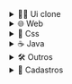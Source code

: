<!--------------------------------------------------------------->

<details>
  
  <summary>👨‍🔬 Ui clone</summary>
  
  <br>
  
  [Instagram](https://github.com/Nerd00F/instagram-ui)

  [Youtube](https://github.com/Nerd00F/Youtube-clone)
  
</details>

<!--------------------------------------------------------------->

<details>
  
  <summary>🌐 Web</summary>
  
  <br>

  [Consulta de cep](https://github.com/Nerd00F/Consulta-de-Cep)
  
  [E-Commerce](https://github.com/Nerd00F/E-Commerce)
  
  [Relógio](https://github.com/Nerd00F/Relogio)

  [Exemplo de portfólio](https://github.com/Nerd00F/Personal-Portfolio-Webpage)
    
  [Página de documentação](https://github.com/Nerd00F/Technical-Documentation-Page)
  
</details>

<!--------------------------------------------------------------->

<details>
  
  <summary>🎈 Css</summary>
  
  <br>

  [Coração Batendo](https://github.com/Nerd00F/coracao)
  
  [Pendulo de Newton](https://github.com/Nerd00F/Pendulo-de-Newton)
  
  [Floco de neve](https://github.com/Nerd00F/Floco-de-neve)

  [Flip card](https://github.com/Nerd00F/Flip-card)
  
  [Bolas quicando](https://github.com/Nerd00F/quicking)

  
</details>

<!--------------------------------------------------------------->

<details>
  
  <summary>☕ Java</summary>

  <br>
    
  [Spring boot](https://github.com/Nerd00F/Spring-boot)

  [Banco de dados H2](https://github.com/Nerd00F/Banco-de-dados-Java)
  
  [Desktop](https://github.com/Nerd00F/Java-desktop)

</details>

<!--------------------------------------------------------------->

<details>
  
  <summary>🛠️ Outros</summary>

  <br>

  [Estudos (C, C++, Java e Python)](https://github.com/Nerd00F/Estudos)
    
  [Projetos em arduino](https://github.com/Nerd00F/Projetos-em-arduino)
  
  [Desenvolvimento de jogos](https://github.com/Nerd00F/Desenvolvimento-de-jogos)

</details>

<!--------------------------------------------------------------->

<details>
  
  <summary>👥 Cadastros</summary>

  <br>

  [Be the hero - Oministack #11](https://github.com/Nerd00F/Be-the-hero)
  
  [Listagem de Cursos](https://github.com/Nerd00F/Listagem-cursos)
  
  [Cadastro Empresarial](https://github.com/Nerd00F/Cadastro-robusto)

  [Java Desktop](https://github.com/Nerd00F/Sistema-de-cadastro-desktop-em-Java)

</details>

<!--------------------------------------------------------------->
